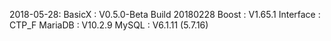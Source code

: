 
2018-05-28:
BasicX    : V0.5.0-Beta Build 20180228
Boost     : V1.65.1
Interface : CTP_F
MariaDB   : V10.2.9
MySQL     : V6.1.11 (5.7.16)
